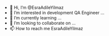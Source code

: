 - 👋 Hi, I’m @EsraAdileYilmaz
- 👀 I’m interested in development QA Engineer ...
- 🌱 I’m currently learning ...
- 💞️ I’m looking to collaborate on ...
- 📫 How to reach me EsraAdileYilmaz

<!---
EsraAdileYilmaz/EsraAdileYilmaz is a ✨ special ✨ repository because its `README.md` (this file) appears on your GitHub profile.
You can click the Preview link to take a look at your changes.
--->
